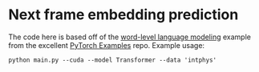 # Next frame embedding prediction

The code here is based off of the [word-level language modeling](https://github.com/pytorch/examples/tree/master/word_language_model) example from the excellent [PyTorch Examples](https://github.com/pytorch/examples) repo. Example usage: 

```
python main.py --cuda --model Transformer --data 'intphys'
```
